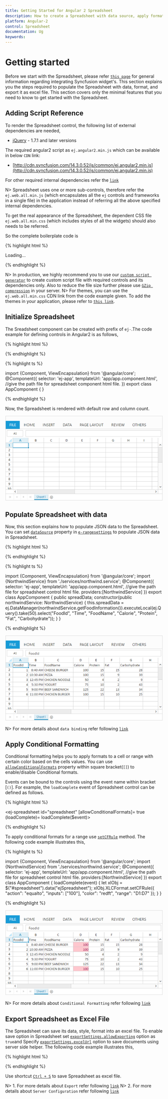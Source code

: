 ```yaml
---
title: Getting Started for Angular 2 Spreadsheet
description: How to create a Spreadsheet with data source, apply format and export it as excel file.
platform: Angular-2
control: Spreadsheet
documentation: Ug
keywords: 
---
```

# Getting started

Before we start with the Spreadsheet, please refer [`this page`](https://help.syncfusion.com/angular-2/overview) for general information regarding integrating Syncfusion widget's.
This section explains you the steps required to populate the Spreadsheet with data, format, and export it as excel file. This section covers only the minimal features that you need to know to get started with the Spreadsheet.

## Adding Script Reference

To render the Spreadsheet control, the following list of external dependencies are needed, 

* [jQuery](http://jquery.com) - 1.7.1 and later versions

The required angular2 script as `ej.angular2.min.js` which can be available in below `CDN` link:

* [http://cdn.syncfusion.com/14.3.0.52/js/common/ej.angular2.min.js](http://cdn.syncfusion.com/14.3.0.52/js/common/ej.angular2.min.js)

For other required internal dependencies refer the [`link`](http://help.syncfusion.com/js/spreadsheet/dependencies "link")

N> Spreadsheet uses one or more sub-controls, therefore refer the `ej.web.all.min.js` (which encapsulates all the `ej` controls and frameworks in a single file) in the application instead of referring all the above specified internal dependencies. 

To get the real appearance of the Spreadsheet, the dependent CSS file `ej.web.all.min.css` (which includes styles of all the widgets) should also needs to be referred.

So the complete boilerplate code is

{% highlight html %}

<!DOCTYPE html>
<html>
   <head> 
    <link href="//cdn.syncfusion.com/14.3.0.49/js/web/flat-azure/ej.web.all.min.css" rel="stylesheet" />
    <script src="node_modules/core-js/client/shim.min.js"></script>
    <script src="node_modules/zone.js/dist/zone.js"></script>
    <script src="node_modules/reflect-metadata/Reflect.js"></script>
    <script src="node_modules/systemjs/dist/system.src.js"></script>
    <script src="https://code.jquery.com/jquery-3.0.0.min.js"></script>
    <script src="http://cdn.syncfusion.com/js/assets/external/jsrender.min.js" type="text/javascript"></script>
    <script src="https://ajax.aspnetcdn.com/ajax/jquery.validate/1.14.0/jquery.validate.min.js">
    </script>
    <script src="http://cdn.syncfusion.com/14.3.0.49/js/web/ej.web.all.min.js" type="text/javascript"></script>
    <script src ="http://cdn.syncfusion.com/14.3.0.49/js/common/ej.angular2.min.js"></script>
    <script src="systemjs.config.js"></script>
  </head>
  <body>
   <ej-app>Loading...</ej-app>
  </body>
</html>

{% endhighlight %}

N> In production, we highly recommend you to use our [`custom script generator`](http://helpjs.syncfusion.com/js/custom-script-generator)  to create custom script file with required controls and its dependencies only. Also to reduce the file size further please use [`GZip compression`](https://developers.google.com/web/fundamentals/performance/optimizing-content-efficiency/optimize-encoding-and-transfer?hl=en) in your server.
N> For themes, you can use the `ej.web.all.min.css` CDN link from the code example given. To add the themes in your application, please refer to [`this link`](http://help.syncfusion.com/js/theming-in-essential-javascript-components).

## Initialize Spreadsheet

The Sreadsheet component can be created with prefix of `ej-`.The code example for defining controls in Angular2 is as follows,

{% highlight html %}

<ej-spreadsheet id="spreadsheet" scrollSettings.height="530" scrollSettings.width="100%">
</ej-spreadsheet>

{% endhighlight %}

{% highlight ts %}

import {Component, ViewEncapsulation} from '@angular/core';
@Component({
  selector: 'ej-app',
  templateUrl: 'app/app.component.html',  //give the path file for spreadsheet component html file.
})
export class AppComponent {
    }
    
{% endhighlight %}

Now, the Spreadsheet is rendered with default row and column count.

![](Getting-Started_images/Getting-Started_img1.png)

## Populate Spreadsheet with data

Now, this section explains how to populate JSON data to the Spreadsheet. You can set [`dataSource`](http://help.syncfusion.com/js/api/ejspreadsheet#members:sheets-datasource "dataSource") property in [`e-rangesettings`](http://help.syncfusion.com/js/api/ejspreadsheet#members:sheets "sheet") to populate JSON data in Spreadsheet.

{% highlight html %}

<ej-spreadsheet id="spreadsheet">
    <e-sheets>
        <e-sheet>
            <e-rangesettings>
                <e-rangesetting [dataSource]="spreadData" startCell="A1" [headerStyles]="{'font-weight':'bold'}"></e-rangesetting>
            </e-rangesettings>
        </e-sheet>
    </e-sheets>
</ej-spreadsheet>

{% endhighlight %}

{% highlight ts %}

import {Component, ViewEncapsulation} from '@angular/core';
import {NorthwindService} from './services/northwind.service';
@Component({
  selector: 'ej-app',
  templateUrl: 'app/app.component.html',  //give the path file for spreadsheet control html file.
  providers:[NorthwindService]
})
export class AppComponent {
    public spreadData;
    constructor(public northwindService: NorthwindService) {
    this.spreadData = ej.DataManager(northwindService.getFoodInformation()).executeLocal(ej.Query().take(50).select("FoodId", "Time", "FoodName", "Calorie", "Protein", "Fat", "Carbohydrate"));
    }
}

{% endhighlight %}

![](Getting-Started_images/Getting-Started_img2.png)

N> For more details about `data binding` refer following [`link`](http://help.syncfusion.com/js/spreadsheet/data-binding "link")

## Apply Conditional Formatting

Conditional formatting helps you to apply formats to a cell or range with certain color based on the cells values. You can use [`allowConditionalFormats`](http://help.syncfusion.com/js/api/ejspreadsheet#members:allowconditionalformats "allowConditionalFormats") property within square bracket(`[]`) to enable/disable Conditional formats.

Events can be bound to the controls using the event name within bracket [`()`]. For example, the `loadComplete` event of Spreadsheet control can be defined as follows.

{% highlight html %}

<ej-spreadsheet id="spreadsheet" [allowConditionalFormats]= true (loadComplete)= loadComplete($event)>

{% endhighlight %}

To apply conditional formats for a range use [`setCFRule`](http://help.syncfusion.com/js/api/ejspreadsheet#methods:xlcformat-setcfrule "setCFRule") method. The following code example illustrates this,

{% highlight ts %}

import {Component, ViewEncapsulation} from '@angular/core';
import {NorthwindService} from './services/northwind.service';
@Component({
  selector: 'ej-app',
  templateUrl: 'app/app.component.html',  //give the path file for spreadsheet control html file.
  providers:[NorthwindService]
})
export class AppComponent {
  loadComplete(event) {
     let xlObj = $("#spreadsheet").data("ejSpreadsheet");
     xlObj.XLCFormat.setCFRule({ "action": "equalto", "inputs": ["100"], "color":   "redft", "range": "D1:D7" });
     }
}

{% endhighlight %}

![](Getting-Started_images/Getting-Started_img3.png)

N> For more details about `Conditional Formatting` refer following [`link`](http://help.syncfusion.com/js/spreadsheet/data-presentation#conditional-formatting "link")

## Export Spreadsheet as Excel File

The Spreadsheet can save its data, style, format into an excel file. To enable save option in Spreadsheet set [`exportSettings.allowExporting`](http://help.syncfusion.com/js/api/ejspreadsheet#members:exportsettings-allowexporting "allowExporting") option as `true`and Specify [`exportSettings.excelUrl`](http://help.syncfusion.com/js/api/ejspreadsheet#members:exportsettings-excelurl "excelUrl") option to save documents using server side helper. The following code example illustrates this,

{% highlight html %}

<ej-spreadsheet id="spreadsheet"  exportSettings.excelUrl="http://js.syncfusion.com/demos/ejservices/api/JSXLExport/ExportToExcel" >
</ej-spreadsheet>

{% endhighlight %}

Use shortcut [`Ctrl + S`](http://help.syncfusion.com/js/spreadsheet/keyboard-shortcuts "Ctrl + S") to save Spreadsheet as excel file.

N> 1. For more details about `Export` refer following [`link`](http://help.syncfusion.com/js/spreadsheet/open-and-save#save "link")
N> 2. For more details about `Server Configuration` refer following [`link`](http://help.syncfusion.com/js/spreadsheet/open-and-save#server-configuration "link")
